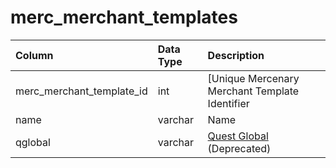 # merc\_merchant\_templates

| Column | Data Type | Description |
| :--- | :--- | :--- |
| merc\_merchant\_template\_id | int | \[Unique Mercenary Merchant Template Identifier |
| name | varchar | Name |
| qglobal | varchar | [Quest Global](https://github.com/EQEmu/docs-db-schema/tree/e0eb157dbf5563b03c0faf391abc87ec69239f4a/docs/schema/categories/mercenaries/quest_globals.md) \(Deprecated\) |

